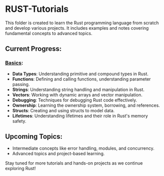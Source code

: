# RUST-Tutorials

This folder is created to learn the Rust programming language from scratch and develop various projects. It includes examples and notes covering fundamental concepts to advanced topics.

## Current Progress:

### [**Basics**](./basics/src):
- **Data Types**: Understanding primitive and compound types in Rust.
- **Functions**: Defining and calling functions, understanding parameter passing.
- **Strings**: Understanding string handling and manipulation in Rust.
- **Vectors**: Working with dynamic arrays and vector manipulation.
- **Debugging**: Techniques for debugging Rust code effectively.
- **Ownership**: Learning the ownership system, borrowing, and references.
- **Structs**: Creating and using structs to model data.
- **Lifetimes**: Understanding lifetimes and their role in Rust's memory safety.

## Upcoming Topics:

- Intermediate concepts like error handling, modules, and concurrency.
- Advanced topics and project-based learning.

Stay tuned for more tutorials and hands-on projects as we continue exploring Rust!
